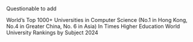 Questionable to add

World’s Top 1000+ Universities in Computer Science (No.1 in Hong Kong, No.4 in Greater China, No. 6 in Asia)
In Times Higher Education World University Rankings by Subject 2024